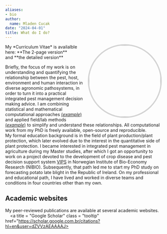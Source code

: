 ```yaml
---
aliases:
- bio
author:
  name: Mladen Cucak
date: "2024-04-01"
title: What do I do?
---
```


<link rel="stylesheet" href="https://cdn.rawgit.com/jpswalsh/academicons/master/css/academicons.min.css">

<style>
a.tooltip {
    position: relative;
}

a.tooltip span {
    display: none;    
}

a.tooltip:hover span, a.tooltip:focus span {
    display:block;
    position:absolute;
    top:1em;
    left:1.5em;
    padding: 0.2em 0.6em;
    border:1px solid #996633;
    background-color:#FFFF66;
    color:#000;
}
</style>

<link rel="stylesheet" href="/font-awesome/css/all.css">
<img src = "/img/bio/photo.jpg" style = "border-radius: 50%; border: 4px solid lightgrey; float: right"  width=230>
My *Curriculum Vitae* is availalble here:  
**The 2-page version**
<a class = "tooltip" href="/bio/CV_Cucak_Mladen.pdf" title ="Full CV in PDF"><i class="ai ai-cv ai-2x">
</i></a>&nbsp;
<br>
and **the detailed version**
<a class = "tooltip" href="/bio/Curriculum_Vitae_Mladen_Cucak.pdf" title ="Full CV in PDF"><i class="ai ai-cv ai-2x">
</i></a>&nbsp;
<br>

Briefly, the focus of my work is on understanding and quantifying the relationship between the pest, host, environment and human interaction in diverse agronomic pathosystems, in order to turn it into a practical integrated pest management decision making advice. 
I am combining statistical and mathematical computational approaches [(*example*)](https://mladencucak.github.io/AnalysisPLBIreland/) and applied field/lab methods [(*example*)](https://mladencucak.github.io/PLBFieldTrial/index.html) to simplify and understand these relationships. All computational work from my PhD is freely available, open-source and reproducible.  
My formal education background is in the field of plant production/plant protection, which later evolved due to the interest in the quantitative side of plant protection. I became interested in integrated pest management in agriculture during my Master studies, after which I got an opportunity to work on a project devoted to the development of crop disease and pest decision support system [VIPS](http://testvips.nibio.no/) in Norwegian Institute of Bio-Economy Research (NIBIO). Subsequently, that path led me to start my PhD study on forecasting potato late blight in the Republic of Ireland. On my professional and educational path, I have lived and worked in diverse teams and conditions in four countries other than my own. 

## Academic websites
My peer-reviewed publications are available at several academic websites. 
 <br>
<a  class = "tooltip" href="https://orcid.org/0000-0001-5429-5340">
<i class="ai ai-orcid ai-2x">
</i></a>&nbsp;
<a title = "Publons"  class = "tooltip" href="https://publons.com/researcher/3544123/mladen-cucak/">
<i class="ai ai-publons ai-2x">
</i></a>&nbsp;
<a title = "Google Scholar" class = "tooltip" href="https://scholar.google.com.br/citations?hl=en&user=dZVVzAEAAAAJ>
<i class="ai ai-google-scholar-square ai-2x">
</i></a>&nbsp;
<a title = "ResearchGate" class = "tooltip" href="https://www.researchgate.net/profile/Mladen_Cucak">
<i class="ai ai-researchgate-square ai-2x">
</i></a>&nbsp;
<a class = "tooltip" title = "Open Science Framework"  href="https://osf.io/j6ehp/">
<i class="ai ai-osf ai-2x">
</i>
</a>







